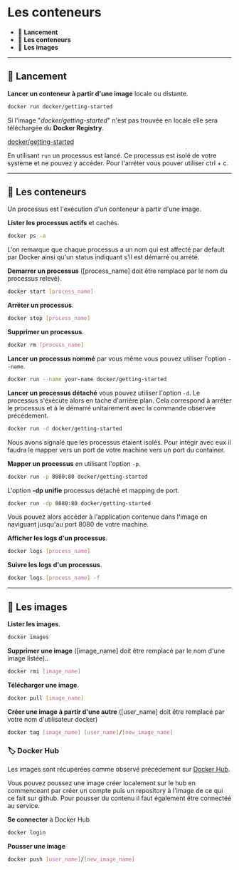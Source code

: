 # Les conteneurs

* 🔖 **Lancement**
* 🔖 **Les conteneurs**
* 🔖 **Les images**

___

## 📑 Lancement

**Lancer un conteneur à partir d'une image** locale ou distante. 

```bash
docker run docker/getting-started
```

Si l'image "*docker/getting-started*" n'est pas trouvée en locale elle sera téléchargée du **Docker Registry**.

[docker/getting-started](https://hub.docker.com/r/docker/getting-started)

En utilisant `run` un processus est lancé. Ce processus est isolé de votre système et ne pouvez y accéder. Pour l'arréter vous pouver utiliser ctrl + c.
___

## 📑 Les conteneurs

Un processus est l'exécution d'un conteneur à partir d'une image.

**Lister les processus actifs** et cachés.

```bash
docker ps -a
```

L'on remarque que chaque processus a un nom qui est affecté par default par Docker ainsi qu'un status indiquant s'il est démarré ou arrété. 

**Demarrer un processus** ([process_name] doit être remplacé par le nom du processus relevé).

```bash
docker start [process_name]
```

**Arréter un processus**.

```bash
docker stop [process_name]
```

**Supprimer un processus**.

```bash
docker rm [process_name]
```

**Lancer un processus nommé** par vous même vous pouvez utiliser l'option ``--name``.

```bash
docker run --name your-name docker/getting-started
```

**Lancer un processus détaché** vous pouvez utiliser l'option `-d`. Le processus s'éxécute alors en tache d'arrière plan. Cela correspond à arréter le processus et à le démarré unitairement avec la commande observée précédement.

```bash
docker run -d docker/getting-started
```

Nous avons signalé que les processus étaient isolés. Pour intégir avec eux il faudra le mapper vers un port de votre machine vers un port du container.

**Mapper un processus** en utilisant l'option ``-p``.

```bash
docker run -p 8080:80 docker/getting-started
```

L'option **-dp unifie** processus détaché et mapping de port.


```bash
docker run -dp 8080:80 docker/getting-started

```
Vous pouvez alors accéder à l'application contenue dans l'image en naviguant jusqu'au port 8080 de votre machine.

**Afficher les logs d'un processus**.

```bash
docker logs [process_name]
```

**Suivre les logs d'un processus**.

```bash
docker logs [process_name] -f
```
___

## 📑 Les images

**Lister les images**.

```bash
docker images
```
**Supprimer une image** ([image_name] doit être remplacé par le nom d'une image listée)..

```bash
docker rmi [image_name]
```

**Télécharger une image**.

```bash
docker pull [image_name]
```
**Créer une image à partir d'une autre** ([user_name] doit être remplacé par votre nom d'utilisateur docker)

```bash
docker tag [image_name] [user_name]/[new_image_name]
```

### 🏷️ **Docker Hub**

Les images sont récupérées comme observé précédement sur [Docker Hub](https://hub.docker.com/search?type=image).

Vous pouvez poussez une image créer localement sur le hub en commenceant par créer un compte puis un repository à l'image de ce qui ce fait sur github. Pour pousser du contenu il faut également être connectéé au service.

**Se connecter** à Docker Hub

```bash
docker login
```

**Pousser une image**

```bash
docker push [user_name]/[new_image_name]
```
